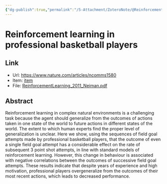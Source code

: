 ```yaml
---
{"dg-publish":true,"permalink":"/5-Attachment/ZoteroNote/@ReinforcementLearning_2011_Neiman/","title":"Reinforcement learning in professional basketball players"}
---
```


# Reinforcement learning in professional basketball players
## Link
- Url: https://www.nature.com/articles/ncomms1580
- Item: [item](zotero://select/library/items/LU3ET4ER)
- File: [ReinforcementLearning_2011_Neiman.pdf](zotero://open-pdf/library/items/8L7M8LS8)
## Abstract
Reinforcement learning in complex natural environments is a challenging task because the agent should generalize from the outcomes of actions taken in one state of the world to future actions in different states of the world. The extent to which human experts find the proper level of generalization is unclear. Here we show, using the sequences of field goal attempts made by professional basketball players, that the outcome of even a single field goal attempt has a considerable effect on the rate of subsequent 3 point shot attempts, in line with standard models of reinforcement learning. However, this change in behaviour is associated with negative correlations between the outcomes of successive field goal attempts. These results indicate that despite years of experience and high motivation, professional players overgeneralize from the outcomes of their most recent actions, which leads to decreased performance.
